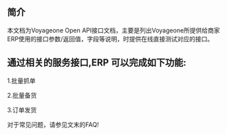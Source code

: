 ## 简介

本文档为Voyageone Open API接口文档，主要是列出Voyageone所提供给商家ERP使用的接口参数/返回值，字段等说明，时提供在线直接测试对应的接口。

## 通过相关的服务接口,ERP 可以完成如下功能:
1.批量抓单 

2.批量备货 

3.订单发货 

对于常见问题，请参见文末的FAQ!
